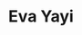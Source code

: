 ---
title:  "Eva Yayi"
metadate: "hide"
categories: [ Participant, UI, Graphics ]
image: "/assets/images/story.jpg"
visit: "https://crmrkt.com/jVMvBb"
---